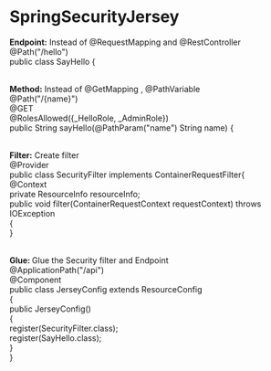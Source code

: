 # SpringSecurityJersey
<b>Endpoint:</b> Instead of @RequestMapping and @RestController <br/>
@Path("/hello")<br/>
public class SayHello {<br/><br/>

<b>Method:</b> Instead of @GetMapping , @PathVariable<br/>
@Path("/{name}")<br/>
	@GET<br/>
	@RolesAllowed({_HelloRole, _AdminRole})<br/>
	public String sayHello(@PathParam("name") String name) {<br/><br/>
  
<b>Filter:</b> Create filter<br/>
@Provider<br/>
public class SecurityFilter implements ContainerRequestFilter{<br/>
@Context<br/>
private ResourceInfo resourceInfo;<br/>
public void filter(ContainerRequestContext requestContext) throws IOException<br/>
	{<br/>
}<br/><br/>

<b>Glue: </b>Glue the Security filter and Endpoint<br/>
@ApplicationPath("/api")<br/>
@Component<br/>
public class JerseyConfig extends ResourceConfig <br/>
{<br/>
    public JerseyConfig() <br/>
    {<br/>
    	register(SecurityFilter.class);<br/>
        register(SayHello.class);<br/>
    }<br/>
}<br/>
